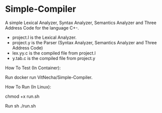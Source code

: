 # Simple-Compiler
A simple Lexical Analyzer, Syntax Analyzer, Semantics Analyzer and Three Address Code for the language C+-.

- project.l is the Lexical Analyzer.
- project.y is the Parser (Syntax Analyzer, Semantics Analyzer and Three Address Code)
- lex.yy.c is the compiled file from project.l
- y.tab.c is the compiled file from project.y

How To Test (In Container):

Run docker run VitNecha/Simple-Compiler.

How To Run (In Linux):

chmod +x run.sh

Run sh ./run.sh
